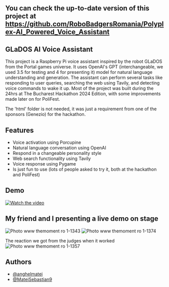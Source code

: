 ## You can check the up-to-date version of this project at https://github.com/RoboBadgersRomania/Polyplex-AI_Powered_Voice_Assistant

## GLaDOS AI Voice Assistant

This project is a Raspberry Pi voice assistant inspired by the robot GLaDOS from the Portal games universe. It uses OpenAI's GPT (interchangeable, we used 3.5 for testing and 4 for presenting it) model for natural language understanding and generation. The assistant can perform several tasks like responding to user queries, searching the web using Tavily, and detecting voice commands to wake it up. Most of the project was built during the 24hrs at The Bucharest Hackathon 2024 Edition, with some improvements made later on for PoliFest.

The 'html' folder is not needed, it was just a requirement from one of the sponsors (Genezio) for the hackathon.
## Features

- Voice activation using Porcupine
- Natural language conversation using OpenAI
- Respond in a changeable personality style
- Web search functionality using Tavily
- Voice response using Pygame
- Is just fun to use (lots of people asked to try it, both at the hackathon and PoliFest)
## Demo

[![Watch the video](https://img.youtube.com/vi/hfDtnavh2PQ/hqdefault.jpg)](https://www.youtube.com/embed/hfDtnavh2PQ)
## My friend and I presenting a live demo on stage
![Photo www themoment ro 1-1343](https://github.com/anghelmatei/BucharestHackathon-GLaDOS/assets/139790358/9767e89c-3643-42ba-89c2-1828a5068594)
![Photo www themoment ro 1-1374](https://github.com/anghelmatei/BucharestHackathon-GLaDOS/assets/139790358/308c5c21-cc17-41a3-94da-c601b737c356)

The reaction we got from the judges when it worked
![Photo www themoment ro 1-1357](https://github.com/anghelmatei/BucharestHackathon-GLaDOS/assets/139790358/67244121-0d08-4f8f-9b74-dbe86e0e8d93)


## Authors

- [@anghelmatei](https://github.com/anghelmatei)
- [@MateiSebastian9](https://github.com/MateiSebastian9)

